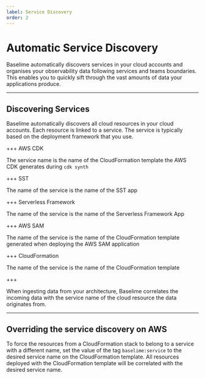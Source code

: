 ```yaml
---
label: Service Discovery
order: 2
---
```


# Automatic Service Discovery


Baselime automatically discovers services in your cloud accounts and organises your observability data following services and teams boundaries. This enables you to quickly sift through the vast amounts of data your applications produce.

---

## Discovering Services

Baselime automatically discovers all cloud resources in your cloud accounts. Each resource is linked to a service. The service is typically based on the deployment framework that you use.

+++ AWS CDK

The service name is the name of the CloudFormation template the AWS CDK generates during `cdk synth`

+++ SST

The name of the service is the name of the SST app

+++ Serverless Framework

The name of the service is the name of the Serverless Framework App

+++ AWS SAM

The name of the service is the name of the CloudFormation template generated when deploying the AWS SAM application

+++ CloudFormation

The name of the service is the name of the CloudFormation template

+++

When ingesting data from your architecture, Baselime correlates the incoming data with the service name of the cloud resource the data originates from.

---

## Overriding the service discovery on AWS

To force the resources from a CloudFormation stack to belong to a service with a different name, set the value of the tag `baselime:service` to the desired service name on the CloudFormation template. All resources deployed with the CloudFormation template will be correlated with the desired service name.
